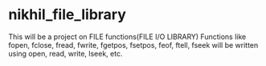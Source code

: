 # nikhil_file_library

This will be a project on FILE functions(FILE I/O LIBRARY)
Functions like fopen, fclose, fread, fwrite, fgetpos, fsetpos, feof, ftell, fseek will be written using open, read, write, lseek, etc.